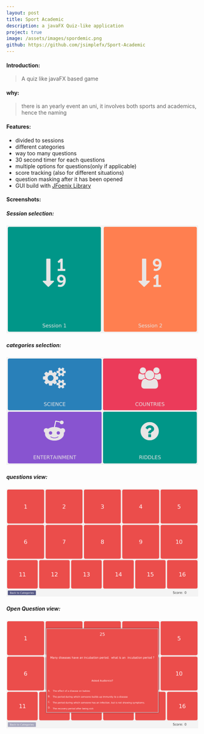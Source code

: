```yaml
---
layout: post
title: Sport Academic
description: a javaFX Quiz-like application
project: true
image: /assets/images/spordemic.png
github: https://github.com/jsimplefx/Sport-Academic
---
```


#### Introduction:

> A quiz like javaFX based game

#### why:

> there is an yearly event an uni, it involves both sports and academics, hence the naming

#### Features:

- divided to sessions
- different categories
- way too many questions
- 30 second timer for each questions
- multiple options for questions(only if applicable)
- score tracking (also for different situations)
- question masking after it has been opened
- GUI build with [JFoenix Library](https://github.com/jfoenixadmin/JFoenix)

#### Screenshots:

##### Session selection:

<img src="https://raw.githubusercontent.com/jsimplefx/Sport-Academic/master/Screenshots/2019-05-04_15-35.png">

##### categories selection:

<img src="https://raw.githubusercontent.com/jsimplefx/Sport-Academic/master/Screenshots/2019-05-04_15-35_1.png">

##### questions view:

<img src="https://raw.githubusercontent.com/jsimplefx/Sport-Academic/master/Screenshots/2019-05-04_15-35_2.png">

##### Open Question view:

<img src="https://raw.githubusercontent.com/jsimplefx/Sport-Academic/master/Screenshots/2019-05-04_15-35_3.png">
